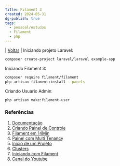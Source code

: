 ```yaml
---
Title: Filament 3
created: 2024-05-31
dg-publish: true
tags:
  - pessoal/estudos
  - Filament
  - php
---
```

| [Voltar](index) |
Iniciando projeto Laravel:
```bash
composer create-project laravel/laravel example-app
```
Iniciando Filament 3:
```bash
composer require filament/filament
php artisan filament:install --panels
```
Criando Usuario Admin:
```bash
php artisan make:filament-user
```
### Referências
1. [Documentação](https://filamentphp.com/docs/3.x/panels/getting-started)
2. [Criando Painel de Controle](https://www.youtube.com/watch?v=724LMrVzG5c&t=2380s&pp=ygUIZmlsYW1lbnQ%3D)
3. [Filament em 14Min](https://www.youtube.com/watch?v=H64f9eyxhag&t=264s&pp=ygUKZmlsYW1lbnQgMw%3D%3D)
4. [Painel com Multi Tenancy](https://www.youtube.com/watch?v=Z7ICXCtakCY&pp=ygUQZmlsYW1lbnQgMyBtb25leQ%3D%3D)
5. [Inicio de um Projeto](https://www.youtube.com/watch?v=Fqulo-GwBts&pp=ygUQZmlsYW1lbnQgMyBtb25leQ%3D%3D)
6. [Clusters](https://www.youtube.com/watch?v=V909WVmyGMU&t=87s&pp=ygUIZmlsYW1lbnQ%3D)
7. [Iniciando com Filament](https://www.youtube.com/watch?v=GnB3-rw6ujU&t=5s&pp=ygUKZmlsYW1lbnQgMw%3D%3D)
8. [Canal do Youtube](https://www.youtube.com/@filamentbr)
  